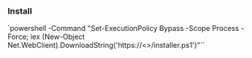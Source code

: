 ### Install

`powershell -Command "Set-ExecutionPolicy Bypass -Scope Process -Force; iex (New-Object Net.WebClient).DownloadString('https://<>/installer.ps1')"``
